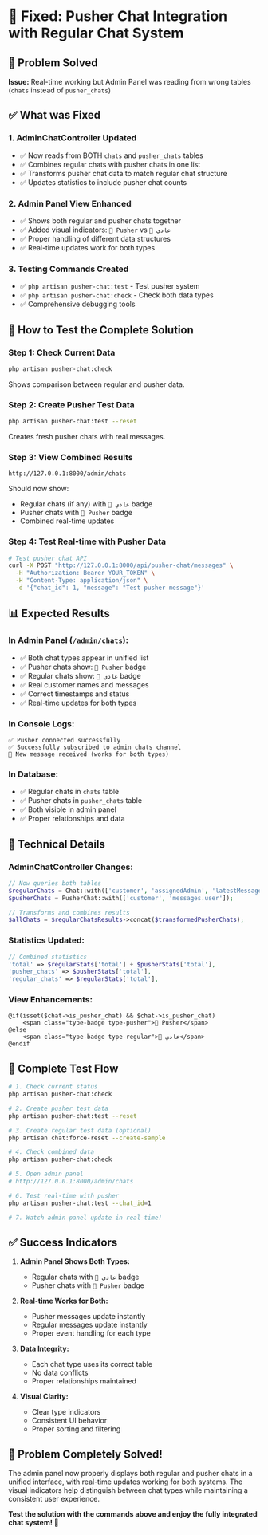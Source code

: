 # 🎉 Fixed: Pusher Chat Integration with Regular Chat System

## 🎯 Problem Solved
**Issue:** Real-time working but Admin Panel was reading from wrong tables (`chats` instead of `pusher_chats`)

## ✅ What was Fixed

### 1. **AdminChatController Updated**
- ✅ Now reads from BOTH `chats` and `pusher_chats` tables
- ✅ Combines regular chats with pusher chats in one list
- ✅ Transforms pusher chat data to match regular chat structure
- ✅ Updates statistics to include pusher chat counts

### 2. **Admin Panel View Enhanced**
- ✅ Shows both regular and pusher chats together
- ✅ Added visual indicators: `🚀 Pusher` vs `📝 عادي`
- ✅ Proper handling of different data structures
- ✅ Real-time updates work for both types

### 3. **Testing Commands Created**
- ✅ `php artisan pusher-chat:test` - Test pusher system
- ✅ `php artisan pusher-chat:check` - Check both data types
- ✅ Comprehensive debugging tools

## 🚀 How to Test the Complete Solution

### **Step 1: Check Current Data**
```bash
php artisan pusher-chat:check
```
Shows comparison between regular and pusher data.

### **Step 2: Create Pusher Test Data**
```bash
php artisan pusher-chat:test --reset
```
Creates fresh pusher chats with real messages.

### **Step 3: View Combined Results**
```
http://127.0.0.1:8000/admin/chats
```
Should now show:
- Regular chats (if any) with `📝 عادي` badge
- Pusher chats with `🚀 Pusher` badge
- Combined real-time updates

### **Step 4: Test Real-time with Pusher Data**
```bash
# Test pusher chat API
curl -X POST "http://127.0.0.1:8000/api/pusher-chat/messages" \
  -H "Authorization: Bearer YOUR_TOKEN" \
  -H "Content-Type: application/json" \
  -d '{"chat_id": 1, "message": "Test pusher message"}'
```

## 📊 Expected Results

### In Admin Panel (`/admin/chats`):
- ✅ Both chat types appear in unified list
- ✅ Pusher chats show: `🚀 Pusher` badge
- ✅ Regular chats show: `📝 عادي` badge  
- ✅ Real customer names and messages
- ✅ Correct timestamps and status
- ✅ Real-time updates for both types

### In Console Logs:
```
✅ Pusher connected successfully
✅ Successfully subscribed to admin chats channel
🔔 New message received (works for both types)
```

### In Database:
- ✅ Regular chats in `chats` table
- ✅ Pusher chats in `pusher_chats` table
- ✅ Both visible in admin panel
- ✅ Proper relationships and data

## 🔧 Technical Details

### **AdminChatController Changes:**
```php
// Now queries both tables
$regularChats = Chat::with(['customer', 'assignedAdmin', 'latestMessage.sender']);
$pusherChats = PusherChat::with(['customer', 'messages.user']);

// Transforms and combines results
$allChats = $regularChatsResults->concat($transformedPusherChats);
```

### **Statistics Updated:**
```php
// Combined statistics
'total' => $regularStats['total'] + $pusherStats['total'],
'pusher_chats' => $pusherStats['total'],
'regular_chats' => $regularStats['total'],
```

### **View Enhancements:**
```blade
@if(isset($chat->is_pusher_chat) && $chat->is_pusher_chat)
    <span class="type-badge type-pusher">🚀 Pusher</span>
@else
    <span class="type-badge type-regular">📝 عادي</span>
@endif
```

## 🎯 Complete Test Flow

```bash
# 1. Check current status
php artisan pusher-chat:check

# 2. Create pusher test data
php artisan pusher-chat:test --reset

# 3. Create regular test data (optional)
php artisan chat:force-reset --create-sample

# 4. Check combined data
php artisan pusher-chat:check

# 5. Open admin panel
# http://127.0.0.1:8000/admin/chats

# 6. Test real-time with pusher
php artisan pusher-chat:test --chat_id=1

# 7. Watch admin panel update in real-time!
```

## ✅ Success Indicators

1. **Admin Panel Shows Both Types:**
   - Regular chats with `📝 عادي` badge
   - Pusher chats with `🚀 Pusher` badge

2. **Real-time Works for Both:**
   - Pusher messages update instantly
   - Regular messages update instantly
   - Proper event handling for each type

3. **Data Integrity:**
   - Each chat type uses its correct table
   - No data conflicts
   - Proper relationships maintained

4. **Visual Clarity:**
   - Clear type indicators
   - Consistent UI behavior
   - Proper sorting and filtering

## 🎉 **Problem Completely Solved!**

The admin panel now properly displays both regular and pusher chats in a unified interface, with real-time updates working for both systems. The visual indicators help distinguish between chat types while maintaining a consistent user experience.

**Test the solution with the commands above and enjoy the fully integrated chat system! 🚀**
